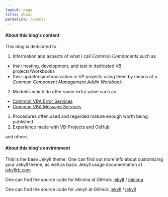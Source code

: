 ```yaml
---
layout: page
title: About
permalink: /about/
---
```


#### About this blog's content
This blog is dedicated to 
1. Information and aspects of what I call _Common Components_ such as
 - their hosting, development, and test in dedicated VB projects/Workbooks
 - their update/synchronization in VP projects using them by means of a _Common Component Management Addin Workbook_
2. Modules which do offer some extra value such as
 - [Common VBA Error Services][1]
 - [Common VBA Message Services][2]
1. Procedures often used and regarded mature enough worth being published
1. Experience made with VB-Projects and GitHub

and others

#### About this blog's environment
This is the base Jekyll theme. One can find out more info about customizing your Jekyll theme, as well as basic Jekyll usage documentation at [jekyllrb.com](https://jekyllrb.com/)

One can find the source code for Minima at GitHub:
[jekyll][jekyll-organization] /
[minima](https://github.com/jekyll/minima)

One can find the source code for Jekyll at GitHub:
[jekyll][jekyll-organization] /
[jekyll](https://github.com/jekyll/jekyll)


[jekyll-organization]: https://github.com/jekyll
[1]: https://warbe-maker.github.io/warbe-maker.github.io/vba/common/error/handling/2021/01/16/Common-VBA-Error-Services.html
[2]: https://warbe-maker.github.io/warbe-maker.github.io/vba/common/2020/11/17/Common-VBA-Message-Services.html